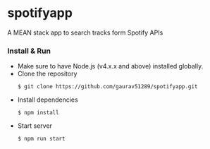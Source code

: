 # spotifyapp
A MEAN stack app to search tracks form Spotify APIs


### Install & Run
* Make sure to have Node.js (v4.x.x and above) installed globally.
* Clone the repository
  ```
  $ git clone https://github.com/gaurav51289/spotifyapp.git
  ```
* Install dependencies
  ```
  $ npm install
  ```
* Start server
  ```
  $ npm run start
